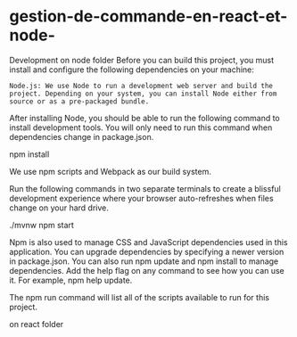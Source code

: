 # gestion-de-commande-en-react-et-node-
Development
on node folder
Before you can build this project, you must install and configure the following dependencies on your machine:

    Node.js: We use Node to run a development web server and build the project. Depending on your system, you can install Node either from source or as a pre-packaged bundle.

After installing Node, you should be able to run the following command to install development tools. You will only need to run this command when dependencies change in package.json.

npm install

We use npm scripts and Webpack as our build system.

Run the following commands in two separate terminals to create a blissful development experience where your browser auto-refreshes when files change on your hard drive.

./mvnw
npm start

Npm is also used to manage CSS and JavaScript dependencies used in this application. You can upgrade dependencies by specifying a newer version in package.json. You can also run npm update and npm install to manage dependencies. Add the help flag on any command to see how you can use it. For example, npm help update.

The npm run command will list all of the scripts available to run for this project.

 on react folder 
 
